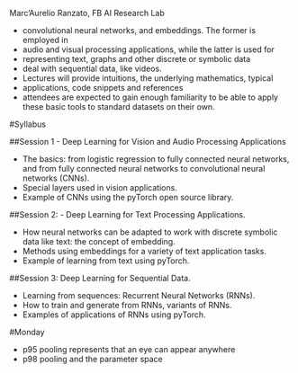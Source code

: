 Marc’Aurelio Ranzato, FB AI Research Lab

* convolutional neural networks, and embeddings. The former is employed in
* audio and visual processing applications, while the latter is used for
* representing text, graphs and other discrete or symbolic data
* deal with sequential data, like videos. 
* Lectures will provide intuitions, the underlying mathematics, typical
* applications, code snippets and references
* attendees are expected to gain enough familiarity to be able to apply these
  basic tools to standard datasets on their own.

#Syllabus

##Session 1 - Deep Learning for Vision and Audio Processing Applications

* The basics: from logistic regression to fully connected neural networks, and
  from fully connected neural networks to convolutional neural networks (CNNs).
* Special layers used in vision applications.
* Example of CNNs using the pyTorch open source library.

##Session 2: - Deep Learning for Text Processing Applications.

* How neural networks can be adapted to work with discrete symbolic data like
  text: the concept of embedding.
* Methods using embeddings for a variety of text application tasks.
* Example of learning from text using pyTorch.

##Session 3: Deep Learning for Sequential Data.

* Learning from sequences: Recurrent Neural Networks (RNNs).
* How to train and generate from RNNs, variants of RNNs.
* Examples of applications of RNNs using pyTorch.

#Monday

- p95 pooling represents that an eye can appear anywhere
- p98 pooling and the parameter space
